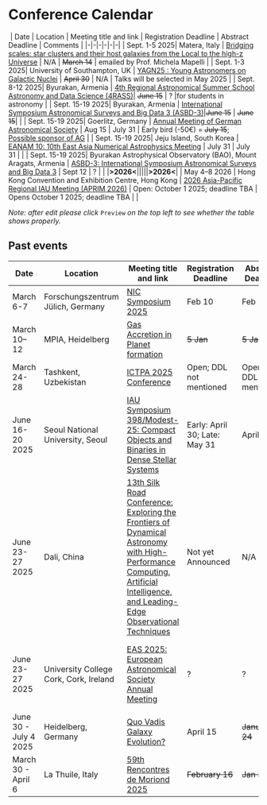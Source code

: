 # Conference Calendar
​
| Date | Location | Meeting title and link | Registration Deadline | Abstract Deadline | Comments |
|-|-|-|-|-|-|
| Sept. 1-5 2025| Matera, Italy | [Bridging scales: star clusters and their host galaxies from the Local to the high-z Universe](https://sites.google.com/inaf.it/bridging-scales-in-matera-2025/home) | N/A | ~~March 14~~ | emailed by Prof. Michela Mapelli |
| Sept. 1-3 2025|	University of Southampton, UK |	[YAGN25 : Young Astronomers on Galactic Nuclei](https://www.astro.soton.ac.uk/yagn2025/index.html) | ~~April 30~~ | N/A |	Talks will be selected in May 2025 |
| Sept. 8-12 2025| Byurakan, Armenia | [4th Regional Astronomical Summer School Astronomy and Data Science (4RASS)](https://www.bao.am/meetings/meetings/4RASS/index.html)| ~~June 15~~ | ? |for students in astronomy |
| Sept. 15-19 2025| Byurakan, Armenia | [International Symposium Astronomical Surveys and Big Data 3 (ASBD-3)](https://www.bao.am/meetings/meetings/ASBD3/index.php)|~~June 15~~ | ~~June 15~~| | 
| Sept. 15-19 2025| Goerlitz, Germany | [Annual Meeting of German Astronomical Society](https://ag2025.astronomische-gesellschaft.de/) | Aug 15 | July 31 | Early bird (-50€) = ~~July 15~~; [Possible sponsor of AG](https://www.astronomische-gesellschaft.de/de/aktivitaeten/foerderung)  |
| Sept. 15-19 2025| Jeju Island, South Korea | [EANAM 10: 10th East Asia Numerical Astrophysics Meeting](https://coma.kasi.re.kr/eanam10/) | July 31 | July 31  |  |
| Sept. 15-19 2025| Byurakan Astrophysical Observatory (BAO), Mount Aragats, Armenia | [ASBD-3: International Symposium Astronomical Surveys and Big Data 3](https://www.bao.am/meetings/meetings/ASBD3/index.php) | Sept 12 | ? |  |
|**>2026<**|||||**>2026<**|
| May 4–8 2026     | Hong Kong Convention and Exhibition Centre, Hong Kong          | [2026 Asia-Pacific Regional IAU Meeting (APRIM 2026)](https://aprim2026.org/)           | Open: October 1 2025; deadline TBA | Opens October 1 2025; deadline TBA |  |


*Note: after edit please click* `Preview` *on the top left to see whether the table shows properly.*

## Past events
| Date | Location | Meeting title and link | Registration Deadline | Abstract Deadline | Comments |
|-|-|-|-|-|-|
| March 6-7 | Forschungszentrum Jülich, Germany | [NIC Symposium 2025](https://www.john-von-neumann-institut.de/en/news/nic-symposium/nic-symposium-2025)   | Feb 10 | Feb 10 ||
| March 10–12 | MPIA, Heidelberg| [Gas Accretion in Planet formation](https://sites.google.com/view/gapconference1) | ~~5 Jan~~ | ~~5 Jan~~ | |
| March 24-28 | Tashkent, Uzbekistan | [ICTPA 2025 Conference](https://conference.ifar.uz/ictpa2025/)     | Open; DDL not mentioned | Open; DDL not mentioned | |
| June 16-20 2025| Seoul National University, Seoul | [IAU Symposium 398/Modest-25: Compact Objects and Binaries in Dense Stellar Systems](https://gravity.snu.ac.kr/iaus398/) | Early: April 30; Late: May 31 | April 15 | |
| June 23-27 2025| Dali, China | [13th Silk Road Conference: Exploring the Frontiers of Dynamical Astronomy with High-Performance Computing, Artificial Intelligence, and Leading-Edge Observational Techniques](https://www.astro-silkroad.eu/conferences/silkroad13) | Not yet Announced | N/A | |
| June 23-27 2025| University College Cork, Cork, Ireland | [EAS 2025: European Astronomical Society Annual Meeting](https://eas.unige.ch/EAS_meeting/) | ? | ? | Selection of Symposia and Sessions: end-Jan 2025|
| June 30 - July 4 2025| Heidelberg, Germany | [Quo Vadis Galaxy Evolution?](https://sites.google.com/view/quovadisgalaxyevolution/home) | April 15 | ~~January 24~~ | |
| March 30 - April 6   | La Thuile, Italy | [59th Rencontres de Moriond 2025](https://moriond.in2p3.fr/2025/Gravitation/) | ~~February 16~~ | ~~Jan 31~~ | |
